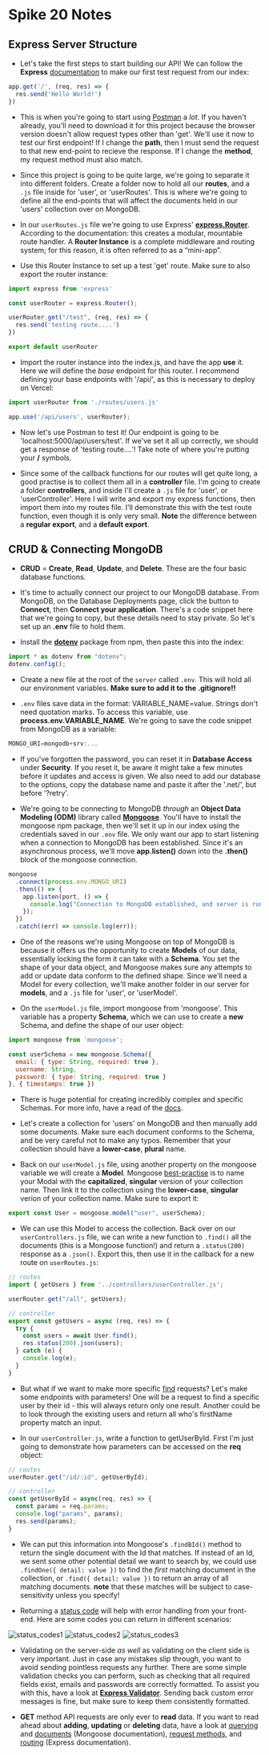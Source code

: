 # Spike 20 Notes

## Express Server Structure

- Let's take the first steps to start building our API! We can follow the **Express** [documentation](https://expressjs.com/en/starter/basic-routing.html) to make our first test request from our index:

```js
app.get('/', (req, res) => {
  res.send('Hello World!')
})
```

- This is when you're going to start using [Postman](https://www.postman.com/downloads/) a _lot_. If you haven't already, you'll need to download it for this project because the browser version doesn't allow request types other than 'get'. We'll use it now to test our first endpoint! If I change the **path**, then I must send the request to that new end-point to recieve the response. If I change the **method**, my request method must also match.

- Since this project is going to be quite large, we're going to separate it into different folders. Create a folder now to hold all our **routes**, and a `.js` file inside for 'user', or 'userRoutes'. This is where we're going to define all the end-points that will affect the documents held in our 'users' collection over on MongoDB.

- In our `userRoutes.js` file we're going to use Express' [**express.Router**](https://expressjs.com/en/guide/routing.html). According to the documentation: this creates a modular, mountable route handler. A **Router Instance** is a complete middleware and routing system; for this reason, it is often referred to as a “mini-app”. 

- Use this Router Instance to set up a test 'get' route. Make sure to also export the router instance: 

```js
import express from 'express'

const userRouter = express.Router();

userRouter.get("/test", (req, res) => {
  res.send('testing route....')
})

export default userRouter
```

- Import the router instance into the index.js, and have the app **use** it. Here we will define the _base_ endpoint for this router. I recommend defining your base endpoints with '/api/', as this is necessary to deploy on Vercel:

```js
import userRouter from './routes/users.js'

app.use('/api/users', userRouter);
```

- Now let's use Postman to test it! Our endpoint is going to be 'localhost:5000/api/users/test'. If we've set it all up correctly, we should get a response of 'testing route....'! Take note of where you're putting your **/** symbols.

- Since some of the callback functions for our routes will get quite long, a good practise is to collect them all in a **controller** file. I'm going to create a folder **controllers**, and inside I'll create a `.js` file for 'user', or 'userController'. Here I will write and export my express functions, then import them into my routes file. I'll demonstrate this with the test route function, even though it is only very small. **Note** the difference between a **regular export**, and a **default export**. 

## CRUD & Connecting MongoDB

- **CRUD** = **Create**, **Read**, **Update**, and **Delete**. These are the four basic database functions.

- It's time to actually connect our project to our MongoDB database. From MongoDB, on the Database Deployments page, click the button to **Connect**, then **Connect your application**. There's a code snippet here that we're going to copy, but these details need to stay private. So let's set up an **.env** file to hold them.

- Install the [**dotenv**](https://www.freecodecamp.org/news/how-to-use-node-environment-variables-with-a-dotenv-file-for-node-js-and-npm/) package from npm, then paste this into the index:

```js
import * as dotenv from "dotenv";
dotenv.config();
```

- Create a new file at the root of the `server` called `.env`. This will hold all our environment variables. **Make sure to add it to the .gitignore!!**

- `.env` files save data in the format: VARIABLE_NAME=value. Strings don't need quotation marks. To access this variable, use **process.env.VARIABLE_NAME**. We're going to save the code snippet from MongoDB as a variable:

```js
MONGO_URI=mongodb+srv:...
```

- If you've forgotten the password, you can reset it in **Database Access** under **Security**. If you reset it, be aware it might take a few minutes before it updates and access is given. We also need to add our database to the options, copy the database name and paste it after the '.net/', but before '?retry'.

- We're going to be connecting to MongoDB _through_ an **Object Data Modeling (ODM)** library called [**Mongoose**](https://mongoosejs.com/docs/index.html). You'll have to install the mongoose npm package, then we'll set it up in our index using the credentials saved in our `.env` file. We only want our app to start listening when a connection to MongoDB has been established. Since it's an asynchronous process, we'll move **app.listen()** down into the **.then()** block of the mongoose connection.

```js
mongoose
  .connect(process.env.MONGO_URI)
  .then(() => {
    app.listen(port, () => {
      console.log("Connection to MongoDB established, and server is running on port " + port);
    });
  })
  .catch((err) => console.log(err));
```

- One of the reasons we're using Mongoose on top of MongoDB is because it offers us the opportunity to create **Models** of our data, essentially locking the form it can take with a **Schema**. You set the shape of your data object, and Mongoose makes sure any attempts to add or update data conform to the defined shape. Since we'll need a Model for every collection, we'll make another folder in our server for **models**, and a `.js` file for 'user', or 'userModel'.

- On the `userModel.js` file, import mongoose from 'mongoose'. This variable has a property **Schema**, which we can use to create a **new** Schema, and define the shape of our user object:

```js
import mongoose from 'mongoose';

const userSchema = new mongoose.Schema({
  email: { type: String, required: true },
  username: String,
  password: { type: String, required: true }
}, { timestamps: true })
```

- There is huge potential for creating incredibly complex and specific Schemas. For more info, have a read of the [docs](https://mongoosejs.com/docs/guide.html).

- Let's create a collection for 'users' on MongoDB and then manually add some documents. Make sure each document conforms to the Schema, and be very careful not to make any typos. Remember that your collection should have a **lower-case**, **plural** name.

- Back on our `userModel.js` file, using another property on the mongoose variable we will create a **Model**. Mongoose [best-practise](https://samwize.com/2014/03/07/what-mongoose-never-explain-to-you-on-case-sentivity/) is to name your Modal with the **capitalized**, **singular** version of your collection name. Then link it to the collection using the **lower-case**, **singular** verion of your collection name. Make sure to export it:

```js
export const User = mongoose.model("user", userSchema);
```

- We can use this Model to access the collection. Back over on our `userControllers.js` file, we can write a new function to `.find()` all the documents (this is a Mongoose function!) and return a `.status(200)` response as a `.json()`. Export this, then use it in the callback for a new route on `userRoutes.js`:

```js
// routes
import { getUsers } from '../controllers/userController.js';

userRouter.get("/all", getUsers);
```

```js
// controller
export const getUsers = async (req, res) => {
  try {
    const users = await User.find();
    res.status(200).json(users);
  } catch (e) {
    console.log(e);
  }
}
```

- But what if we want to make more specific [find](https://mongoosejs.com/docs/api/model.html#Model.find()) requests? Let's make some endpoints with parameters! One will be a request to find a specific user by their id - this will always return only one result. Another could be to look through the existing users and return all who's firstName property match an input.

- In our `userController.js`, write a function to getUserById. First I'm just going to demonstrate how parameters can be accessed on the **req** object:

```js
// routes
userRouter.get("/id/:id", getUserById);
```

```js
// controller
const getUserById = async(req, res) => {
  const params = req.params;
  console.log("params", params);
  res.send(params);
}
```

- We can put this information into Mongoose's `.findBId()` method to return the single document with the Id that matches. If instead of an Id, we sent some other potential detail we want to search by, we could use `.findOne({ detail: value })` to find the _first_ matching document in the collection, or `.find({ detail: value })` to return an array of all matching documents. **note** that these matches will be subject to case-sensitivity unless you specify! 

- Returning a [status code](https://developer.mozilla.org/en-US/docs/Web/HTTP/Status) will help with error handling from your front-end. Here are some codes you can return in different scenarios:

![status_codes1](status_codes1.png)
![status_codes2](status_codes2.png)
![status_codes3](status_codes3.png)

- Validating on the server-side _as well_ as validating on the client side is very important. Just in case any mistakes slip through, you want to avoid sending pointless requests any further. There are some simple validation checks you can perform, such as checking that all required fields exist, emails and passwords are correctly formatted. To assist you with this, have a look at [**Express Validator**](https://express-validator.github.io/docs/). Sending back custom error messages is fine, but make sure to keep them consistently formatted. 

- **GET** method API requests are only ever to **read** data. If you want to read ahead about **adding**, **updating** or **deleting** data, have a look at [querying](https://mongoosejs.com/docs/models.html#querying) and [documents](https://mongoosejs.com/docs/documents.html) (Mongoose documentation), [request methods](https://en.wikipedia.org/wiki/HTTP#Request_methods), and [routing](https://expressjs.com/en/guide/routing.html) (Express documentation).
